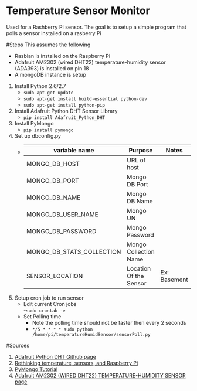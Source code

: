# Temperature  Sensor Monitor
Used for a Rashberry PI sensor. The goal is to setup a simple program that polls a sensor installed on a rasberry Pi

#Steps
This assumes the following 
 - Rasbian is installed on the Raspberry Pi
 - Adafruit AM2302 (wired DHT22) temperature-humidity sensor (ADA393) is installed on pin 18
 - A mongoDB instance is setup

1. Install Python 2.6/2.7
    - `sudo apt-get update`    
    - `sudo apt-get install build-essential python-dev`    
    - `sudo apt-get install python-pip`
1. Install Adafruit Python DHT Sensor Library 
    - `pip install Adafruit_Python_DHT`
1. Install PyMongo 
    - `pip install pymongo`
1. Set up dbconfig.py
    - variable name | Purpose | Notes
      |-------------|---------|------|
      |MONGO_DB_HOST|URL of host||
      |MONGO_DB_PORT|Mongo DB Port||
      |MONGO_DB_NAME|Mongo DB Name||
      |MONGO_DB_USER_NAME|Mongo UN||
      |MONGO_DB_PASSWORD|Mongo Password||
      |MONGO_DB_STATS_COLLECTION|Mongo Collection Name||
      |SENSOR_LOCATION| Location Of the Sensor|Ex: Basement|
1. Setup cron job to run sensor
    - Edit current Cron jobs    
      -`sudo crontab -e` 
    - Set Polling time 
      - Note the polling time should not be faster then every 2 seconds
      - `*/5 * * * * sudo python /home/pi/temperatureHumidSensor/sensorPoll.py`    
    

#Sources
1. [Adafruit Python DHT Github page](https://github.com/adafruit/Adafruit_Python_DHT)
1. [Rethinking temperature, sensors, and Raspberry Pi](https://rethinkdb.com/blog/temperature-sensors-and-a-side-of-pi)
1. [PyMongo Tutorial](http://api.mongodb.com/python/current/tutorial.html?_ga=2.268733686.600741048.1501972985-1185891143.1501972985)
1. [Adafruit AM2302 (WIRED DHT22) TEMPERATURE-HUMIDITY SENSOR page](https://www.adafruit.com/product/393)
